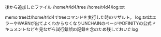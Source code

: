 後から追加したファイル
/home/t4d4/tree
/home/t4d4/log.txt

memo
treeは/home/t4d4でtreeコマンドを実行した時のリザルト。
log.txtはエラーやWARNが出てよくわからなくなりUNCHAINのページやDFINITYの公式ドキュメントなどを見ながら試行錯誤の記録を念のため残しておいたlog

